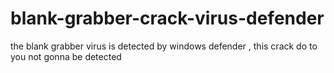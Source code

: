# blank-grabber-crack-virus-defender
the blank grabber virus is detected by windows defender , this crack do to you not gonna be detected 
